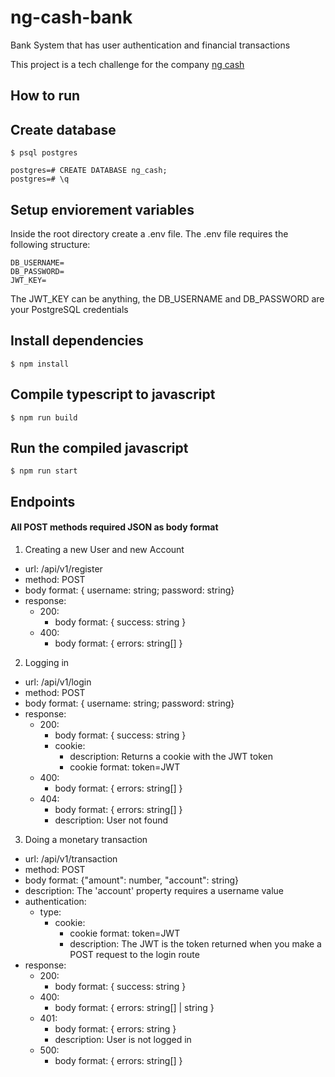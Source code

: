 # ng-cash-bank
Bank System that has user authentication and financial transactions

This project is a tech challenge for the company [ng cash](https://ng.cash/)

## How to run

## Create database
```
$ psql postgres

postgres=# CREATE DATABASE ng_cash;
postgres=# \q
```

## Setup enviorement variables
Inside the root directory create a .env file. The .env file requires the following structure:
```
DB_USERNAME=
DB_PASSWORD=
JWT_KEY=
```
The JWT_KEY can be anything, the DB_USERNAME and DB_PASSWORD are your PostgreSQL credentials

## Install dependencies
```
$ npm install
```

## Compile typescript to javascript
```
$ npm run build
```

## Run the compiled javascript
```
$ npm run start
```

## Endpoints
#### All POST methods required JSON as body format

1. Creating a new User and new Account
  - url: /api/v1/register
  - method: POST
  - body format: { username: string; password: string}
  - response:
    - 200:
      - body format: { success: string }
    - 400:
      - body format: { errors: string[] }
2. Logging in
  - url: /api/v1/login
  - method: POST
  - body format: { username: string; password: string}
  - response:
    - 200:
      - body format: { success: string }
      - cookie:
        - description: Returns a cookie with the JWT token
        - cookie format: token=JWT
    - 400:
      - body format: { errors: string[] }
    - 404:
      - body format: { errors: string[] }
      - description: User not found
3. Doing a monetary transaction
  - url: /api/v1/transaction
  - method: POST
  - body format: {"amount": number, "account": string}
  - description: The 'account' property requires a username value
  - authentication:
    - type:
      - cookie:
        - cookie format: token=JWT
        - description: The JWT is the token returned when you make a POST request to the login route
  - response:
    - 200:
      - body format: { success: string }
    - 400:
      - body format: { errors: string[] | string }
    - 401:
      - body format: { errors: string }
      - description: User is not logged in
    - 500:
      - body format: { errors: string[] }
